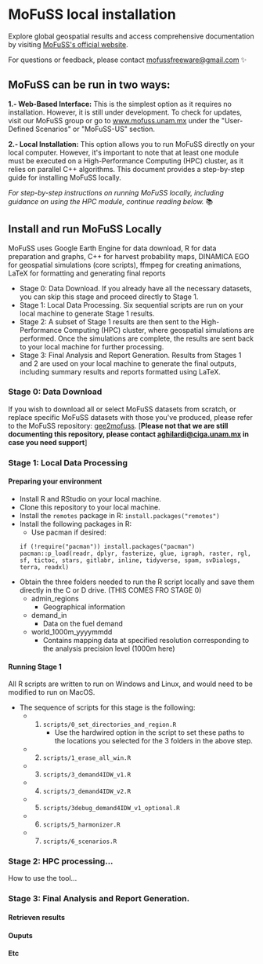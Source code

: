 # MoFuSS local installation

Explore global geospatial results and access comprehensive documentation by visiting [MoFuSS's official website](https://www.mofuss.unam.mx/).

For questions or feedback, please contact mofussfreeware@gmail.com ✨

## MoFuSS can be run in two ways:
**1.- Web-Based Interface:** This is the simplest option as it requires no installation. However, it is still under development. To check for updates, visit our MoFuSS group or go to www.mofuss.unam.mx under the "User-Defined Scenarios" or "MoFuSS-US" section.

**2.- Local Installation:** This option allows you to run MoFuSS directly on your local computer. However, it's important to note that at least one module must be executed on a High-Performance Computing (HPC) cluster, as it relies on parallel C++ algorithms. This document provides a step-by-step guide for installing MoFuSS locally.

_For step-by-step instructions on running MoFuSS locally, including guidance on using the HPC module, continue reading below._ 📚

## Install and run MoFuSS Locally

MoFuSS uses Google Earth Engine for data download, R for data preparation and graphs, C++ for harvest probability maps, DINAMICA EGO for geospatial simulations (core scripts), ffmpeg for creating animations, LaTeX for formatting and generating final reports

* Stage 0: Data Download. If you already have all the necessary datasets, you can skip this stage and proceed directly to Stage 1.  
* Stage 1: Local Data Processing. Six sequential scripts are run on your local machine to generate Stage 1 results. 
* Stage 2: A subset of Stage 1 results are then sent to the High-Performance Computing (HPC) cluster, where geospatial simulations are performed. Once the simulations are complete, the results are sent back to your local machine for further processing.
* Stage 3: Final Analysis and Report Generation. Results from Stages 1 and 2 are used on your local machine to generate the final outputs, including summary results and reports formatted using LaTeX.

### Stage 0: Data Download

If you wish to download all or select MoFuSS datasets from scratch, or replace specific MoFuSS datasets with those you've produced, please refer to the MoFuSS repository: [gee2mofuss](https://github.com/mofuss/gee2mofuss). [**Please not that we are still documenting this repository, please contact aghilardi@ciga.unam.mx in case you need support**]

### Stage 1: Local Data Processing
#### Preparing your environment

* Install R and RStudio on your local machine.
* Clone this repository to your local machine.
* Install the `remotes` package in R: `install.packages("remotes")`
* Install the following packages in R:
    * Use pacman if desired:
    ```
    if (!require("pacman")) install.packages("pacman")
    pacman::p_load(readr, dplyr, fasterize, glue, igraph, raster, rgl, sf, tictoc, stars, gitlabr, inline, tidyverse, spam, svDialogs, terra, readxl)
    ```
* Obtain the three folders needed to run the R script locally and save them directly in the C or D drive. (THIS COMES FRO STAGE 0)
   * admin_regions
      * Geographical information
    * demand_in
        * Data on the fuel demand
    * world_1000m_yyyymmdd
        * Contains mapping data at specified resolution corresponding to the analysis precision level (1000m here)

#### Running Stage 1
All R scripts are written to run on Windows and Linux, and would need to be modified to run on MacOS.
* The sequence of scripts for this stage is the following:
    * 1. `scripts/0_set_directories_and_region.R`
         * Use the hardwired option in the script to set these paths to the locations you selected for the 3 folders in the above step.
    * 2. `scripts/1_erase_all_win.R`
    * 3. `scripts/3_demand4IDW_v1.R`
    * 4. `scripts/3_demand4IDW_v2.R`
    * 5. `scripts/3debug_demand4IDW_v1_optional.R`
    * 6. `scripts/5_harmonizer.R`
    * 7. `scripts/6_scenarios.R`

### Stage 2: HPC processing...
How to use the tool...



### Stage 3: Final Analysis and Report Generation.

#### Retrieven results

#### Ouputs

#### Etc





